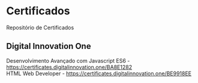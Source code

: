# Certificados
Repositório de Certificados

## Digital Innovation One

Desenvolvimento Avançado com Javascript ES6 - https://certificates.digitalinnovation.one/BA8E1282<br />
HTML Web Developer - https://certificates.digitalinnovation.one/BE9918EE
